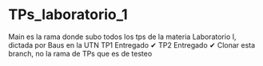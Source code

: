 # TPs_laboratorio_1
Main es la rama donde subo todos los tps de la materia Laboratorio I, dictada por Baus en la UTN
TP1 Entregado ✔
TP2 Entregado ✔ 
Clonar esta branch, no la rama de TPs que es de testeo

